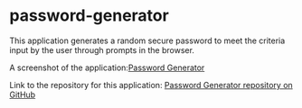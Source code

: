 # password-generator
 
 This application generates a random secure password to meet the criteria input by the user through prompts in the browser. 

 A screenshot of the application:[Password Generator](\assets\images\03-javascript-homework-demo.png)

 Link to the repository for this application: [Password Generator repository on GitHub](https://github.com/christianatroyon/password-generator)